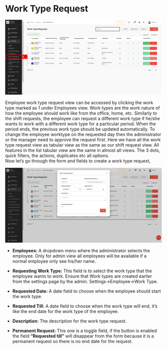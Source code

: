 # Work Type Request
![alt text](media/image-33.png)     

Employee work type request view can be accessed by clicking the work type marked as 1 under Employees view. Work types are the work nature of how the employee should work like from the office, home, etc. Similarly to the shift requests, the employee can request a different work type if he/she wants to work with a different work type for a particular period. When the period ends, the previous work type should be updated automatically.  To change the employee worktype on the requested day then the administrator or the manager need to approve the request first. Here we have all the work type request view as tabular view as the same as our shift request view. All features in the list tabular view are the same in almost all views. The 3 dots, quick filters, the actions, duplicates etc all options.  
Now let’s go through the form and fields to create a work type request,  
    
![alt text](media/image-34.png)     

* **Employees:** A dropdown menu where the administrator selects the employee. Only for admin view all employees will be available if a normal employee only see his/her name.


* **Requesting Work Type:** This field is to select the work type that the employee wants to work. Ensure that Work types are created earlier from the settings page by the admin. Settings-\>Employee-\>Work Type.


* **Requested Date:** A date field to choose when the employee should start the work type.


* **Requested Till:** A date field to choose when the work type will end, it’s like the end date for the work type of the employee.


* **Description:** The description for the work type request.


* **Permanent Request:** This one is a toggle field, if the button is enabled the field **“Requested till”** will disappear from the form because it is a permanent request so there is no end date for the request.
